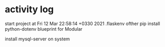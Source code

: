 # activity log

start project at Fri 12 Mar 22:58:14 +0330 2021
    .flaskenv ofther pip install python-dotenv
    blueprint for Modular

install mysql-server on system